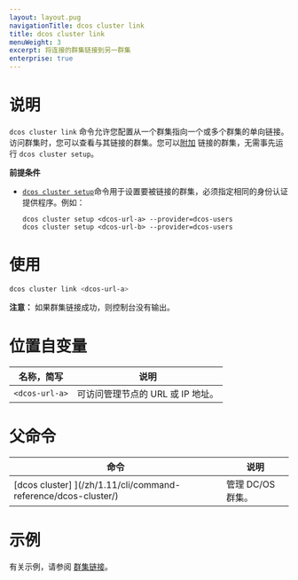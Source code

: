 ```yaml
---
layout: layout.pug
navigationTitle: dcos cluster link
title: dcos cluster link
menuWeight: 3
excerpt: 将连接的群集链接到另一群集
enterprise: true
---
```


# 说明
`dcos cluster link` 命令允许您配置从一个群集指向一个或多个群集的单向链接。访问群集时，您可以查看与其链接的群集。您可以[附加](/zh/1.11/cli/command-reference/dcos-cluster/dcos-cluster-attach/) 链接的群集，无需事先运行 `dcos cluster setup`。

**前提条件**

- [`dcos cluster setup`](/zh/1.11/cli/command-reference/dcos-cluster/dcos-cluster-setup/)命令用于设置要被链接的群集，必须指定相同的身份认证提供程序。例如：

  ```
  dcos cluster setup <dcos-url-a> --provider=dcos-users
  dcos cluster setup <dcos-url-b> --provider=dcos-users
  ```

# 使用

```bash
dcos cluster link <dcos-url-a>
```

**注意：** 如果群集链接成功，则控制台没有输出。

# 位置自变量

| 名称，简写 | 说明 |
|---------|-------------|
| `<dcos-url-a>` | 可访问管理节点的 URL 或 IP 地址。 |


# 父命令

| 命令 | 说明 |
|---------|-------------|
|  [dcos cluster] ](/zh/1.11/cli/command-reference/dcos-cluster/) | 管理 DC/OS 群集。 |

# 示例
有关示例，请参阅 [群集链接](/zh/1.11/administering-clusters/multiple-clusters/cluster-links/)。
